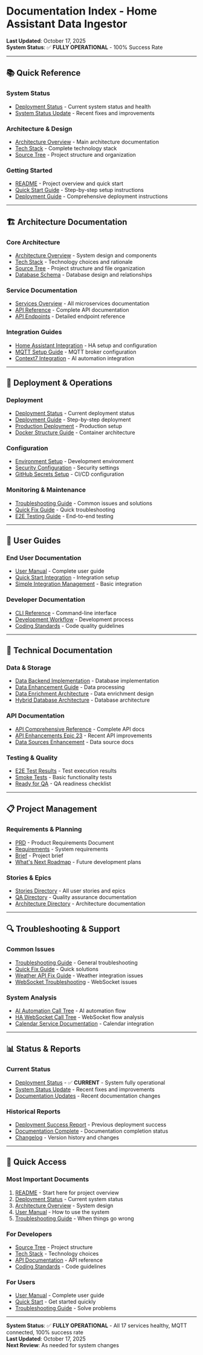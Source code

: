 # Documentation Index - Home Assistant Data Ingestor

**Last Updated**: October 17, 2025  
**System Status**: ✅ **FULLY OPERATIONAL** - 100% Success Rate

---

## 📚 **Quick Reference**

### **System Status**
- [Deployment Status](DEPLOYMENT_STATUS.md) - Current system status and health
- [System Status Update](implementation/SYSTEM_STATUS_UPDATE.md) - Recent fixes and improvements

### **Architecture & Design**
- [Architecture Overview](architecture.md) - Main architecture documentation
- [Tech Stack](architecture/tech-stack.md) - Complete technology stack
- [Source Tree](architecture/source-tree.md) - Project structure and organization

### **Getting Started**
- [README](README.md) - Project overview and quick start
- [Quick Start Guide](QUICK_START.md) - Step-by-step setup instructions
- [Deployment Guide](DEPLOYMENT_GUIDE.md) - Comprehensive deployment instructions

---

## 🏗️ **Architecture Documentation**

### **Core Architecture**
- [Architecture Overview](architecture.md) - System design and components
- [Tech Stack](architecture/tech-stack.md) - Technology choices and rationale
- [Source Tree](architecture/source-tree.md) - Project structure and file organization
- [Database Schema](architecture/database-schema.md) - Database design and relationships

### **Service Documentation**
- [Services Overview](SERVICES_OVERVIEW.md) - All microservices documentation
- [API Reference](API_DOCUMENTATION.md) - Complete API documentation
- [API Endpoints](API_ENDPOINTS_REFERENCE.md) - Detailed endpoint reference

### **Integration Guides**
- [Home Assistant Integration](HOME_ASSISTANT_DEPLOYMENT_PLAN.md) - HA setup and configuration
- [MQTT Setup Guide](stories/MQTT_SETUP_GUIDE.md) - MQTT broker configuration
- [Context7 Integration](CONTEXT7_INTEGRATION.md) - AI automation integration

---

## 🚀 **Deployment & Operations**

### **Deployment**
- [Deployment Status](DEPLOYMENT_STATUS.md) - Current deployment status
- [Deployment Guide](DEPLOYMENT_GUIDE.md) - Step-by-step deployment
- [Production Deployment](PRODUCTION_DEPLOYMENT.md) - Production setup
- [Docker Structure Guide](DOCKER_STRUCTURE_GUIDE.md) - Container architecture

### **Configuration**
- [Environment Setup](development-environment-setup.md) - Development environment
- [Security Configuration](SECURITY_CONFIGURATION.md) - Security settings
- [GitHub Secrets Setup](GITHUB_SECRETS_SETUP.md) - CI/CD configuration

### **Monitoring & Maintenance**
- [Troubleshooting Guide](TROUBLESHOOTING_GUIDE.md) - Common issues and solutions
- [Quick Fix Guide](QUICK_FIX_GUIDE.md) - Quick troubleshooting
- [E2E Testing Guide](E2E_TESTING_GUIDE.md) - End-to-end testing

---

## 📖 **User Guides**

### **End User Documentation**
- [User Manual](USER_MANUAL.md) - Complete user guide
- [Quick Start Integration](QUICK_START_INTEGRATION_MANAGEMENT.md) - Integration setup
- [Simple Integration Management](SIMPLE_INTEGRATION_MANAGEMENT.md) - Basic integration

### **Developer Documentation**
- [CLI Reference](CLI_REFERENCE.md) - Command-line interface
- [Development Workflow](architecture/development-workflow.md) - Development process
- [Coding Standards](architecture/coding-standards.md) - Code quality guidelines

---

## 🔧 **Technical Documentation**

### **Data & Storage**
- [Data Backend Implementation](DATA_BACKEND_IMPLEMENTATION_GUIDE.md) - Database implementation
- [Data Enhancement Guide](DATA_ENHANCEMENT_QUICK_REFERENCE.md) - Data processing
- [Data Enrichment Architecture](DATA_ENRICHMENT_ARCHITECTURE.md) - Data enrichment design
- [Hybrid Database Architecture](HYBRID_DATABASE_ARCHITECTURE.md) - Database architecture

### **API Documentation**
- [API Comprehensive Reference](API_COMPREHENSIVE_REFERENCE.md) - Complete API docs
- [API Enhancements Epic 23](API_ENHANCEMENTS_EPIC_23.md) - Recent API improvements
- [Data Sources Enhancement](DATA_SOURCES_AND_STRUCTURES_ENHANCEMENT.md) - Data source docs

### **Testing & Quality**
- [E2E Test Results](E2E_TEST_RESULTS.md) - Test execution results
- [Smoke Tests](SMOKE_TESTS.md) - Basic functionality tests
- [Ready for QA](READY_FOR_QA.md) - QA readiness checklist

---

## 📋 **Project Management**

### **Requirements & Planning**
- [PRD](prd.md) - Product Requirements Document
- [Requirements](REQUIREMENTS.md) - System requirements
- [Brief](brief.md) - Project brief
- [What's Next Roadmap](WHATS_NEXT_ROADMAP.md) - Future development plans

### **Stories & Epics**
- [Stories Directory](stories/) - All user stories and epics
- [QA Directory](qa/) - Quality assurance documentation
- [Architecture Directory](architecture/) - Architecture documentation

---

## 🔍 **Troubleshooting & Support**

### **Common Issues**
- [Troubleshooting Guide](TROUBLESHOOTING_GUIDE.md) - General troubleshooting
- [Quick Fix Guide](QUICK_FIX_GUIDE.md) - Quick solutions
- [Weather API Fix Guide](WEATHER_API_FIX_GUIDE.md) - Weather integration issues
- [WebSocket Troubleshooting](WEBSOCKET_TROUBLESHOOTING.md) - WebSocket issues

### **System Analysis**
- [AI Automation Call Tree](AI_AUTOMATION_CALL_TREE.md) - AI automation flow
- [HA WebSocket Call Tree](HA_WEBSOCKET_CALL_TREE.md) - WebSocket flow analysis
- [Calendar Service Documentation](CALENDAR_SERVICE_DOCUMENTATION_INDEX.md) - Calendar integration

---

## 📊 **Status & Reports**

### **Current Status**
- [Deployment Status](DEPLOYMENT_STATUS.md) - ✅ **CURRENT** - System fully operational
- [System Status Update](implementation/SYSTEM_STATUS_UPDATE.md) - Recent fixes and improvements
- [Documentation Updates](DOCUMENTATION_UPDATES_OCTOBER_2025.md) - Recent documentation changes

### **Historical Reports**
- [Deployment Success Report](DEPLOYMENT_SUCCESS_REPORT.md) - Previous deployment success
- [Documentation Complete](DOCUMENTATION_COMPLETE.md) - Documentation completion status
- [Changelog](CHANGELOG.md) - Version history and changes

---

## 🎯 **Quick Access**

### **Most Important Documents**
1. [README](README.md) - Start here for project overview
2. [Deployment Status](DEPLOYMENT_STATUS.md) - Current system status
3. [Architecture Overview](architecture.md) - System design
4. [User Manual](USER_MANUAL.md) - How to use the system
5. [Troubleshooting Guide](TROUBLESHOOTING_GUIDE.md) - When things go wrong

### **For Developers**
- [Source Tree](architecture/source-tree.md) - Project structure
- [Tech Stack](architecture/tech-stack.md) - Technology choices
- [API Documentation](API_DOCUMENTATION.md) - API reference
- [Coding Standards](architecture/coding-standards.md) - Code guidelines

### **For Users**
- [User Manual](USER_MANUAL.md) - Complete user guide
- [Quick Start](QUICK_START.md) - Get started quickly
- [Troubleshooting Guide](TROUBLESHOOTING_GUIDE.md) - Solve problems

---

**System Status**: ✅ **FULLY OPERATIONAL** - All 17 services healthy, MQTT connected, 100% success rate  
**Last Updated**: October 17, 2025  
**Next Review**: As needed for system changes